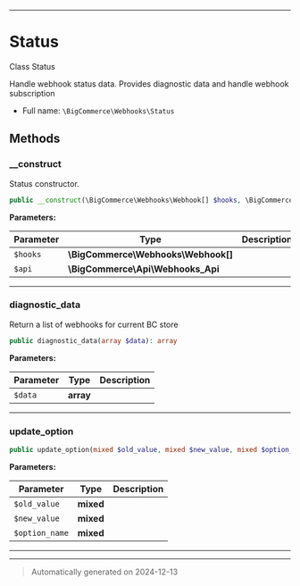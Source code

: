 ***

# Status

Class Status

Handle webhook status data. Provides diagnostic data and handle webhook subscription

* Full name: `\BigCommerce\Webhooks\Status`




## Methods


### __construct

Status constructor.

```php
public __construct(\BigCommerce\Webhooks\Webhook[] $hooks, \BigCommerce\Api\Webhooks_Api $api): mixed
```








**Parameters:**

| Parameter | Type | Description |
|-----------|------|-------------|
| `$hooks` | **\BigCommerce\Webhooks\Webhook[]** |  |
| `$api` | **\BigCommerce\Api\Webhooks_Api** |  |





***

### diagnostic_data

Return a list of webhooks for current BC store

```php
public diagnostic_data(array $data): array
```








**Parameters:**

| Parameter | Type | Description |
|-----------|------|-------------|
| `$data` | **array** |  |





***

### update_option



```php
public update_option(mixed $old_value, mixed $new_value, mixed $option_name): mixed
```








**Parameters:**

| Parameter | Type | Description |
|-----------|------|-------------|
| `$old_value` | **mixed** |  |
| `$new_value` | **mixed** |  |
| `$option_name` | **mixed** |  |





***


***
> Automatically generated on 2024-12-13

